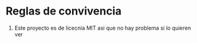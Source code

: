 # Reglas de convivencia
1. Este proyecto es de licecnia MIT asi que no hay problema si lo quieren ver